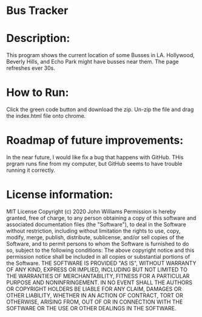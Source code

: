 # Bus Tracker
# Description: 
This program shows the current location of some Busses in LA. Hollywood, Beverly Hills, and Echo Park might have busses near them. The page refreshes ever 30s.
# How to Run: 
Click the green code button and download the zip. Un-zip the file and drag the index.html file onto chrome. 
# Roadmap of future improvements: 
In the near future, I would like fix a bug that happens with GitHub. THis prgram runs fine from my computer, but GitHub seems to have trouble running it correctly.
# License information: 
MIT License
Copyright (c) 2020 John Williams
Permission is hereby granted, free of charge, to any person obtaining a copy of this software and associated documentation files (the "Software"), to deal in the Software without restriction, including without limitation the rights to use, copy, modify, merge, publish, distribute, sublicense, and/or sell copies of the Software, and to permit persons to whom the Software is furnished to do so, subject to the following conditions:
The above copyright notice and this permission notice shall be included in all copies or substantial portions of the Software.
THE SOFTWARE IS PROVIDED "AS IS", WITHOUT WARRANTY OF ANY KIND, EXPRESS OR IMPLIED, INCLUDING BUT NOT LIMITED TO THE WARRANTIES OF MERCHANTABILITY, FITNESS FOR A PARTICULAR PURPOSE AND NONINFRINGEMENT. IN NO EVENT SHALL THE AUTHORS OR COPYRIGHT HOLDERS BE LIABLE FOR ANY CLAIM, DAMAGES OR OTHER LIABILITY, WHETHER IN AN ACTION OF CONTRACT, TORT OR OTHERWISE, ARISING FROM, OUT OF OR IN CONNECTION WITH THE SOFTWARE OR THE USE OR OTHER DEALINGS IN THE SOFTWARE.
